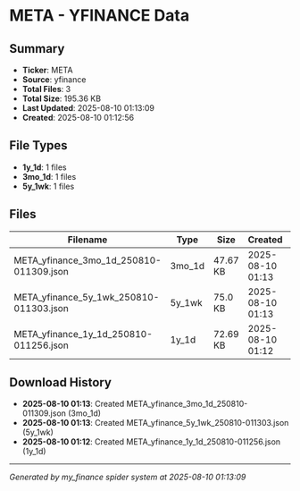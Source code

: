 # META - YFINANCE Data

## Summary
- **Ticker**: META
- **Source**: yfinance
- **Total Files**: 3
- **Total Size**: 195.36 KB
- **Last Updated**: 2025-08-10 01:13:09
- **Created**: 2025-08-10 01:12:56

## File Types
- **1y_1d**: 1 files
- **3mo_1d**: 1 files
- **5y_1wk**: 1 files

## Files

| Filename | Type | Size | Created | MD5 Hash |
|----------|------|------|---------|----------|
| META_yfinance_3mo_1d_250810-011309.json | 3mo_1d | 47.67 KB | 2025-08-10 01:13 | `1f73147b...` |
| META_yfinance_5y_1wk_250810-011303.json | 5y_1wk | 75.0 KB | 2025-08-10 01:13 | `204060bd...` |
| META_yfinance_1y_1d_250810-011256.json | 1y_1d | 72.69 KB | 2025-08-10 01:12 | `52b6eff0...` |

## Download History

- **2025-08-10 01:13**: Created META_yfinance_3mo_1d_250810-011309.json (3mo_1d)
- **2025-08-10 01:13**: Created META_yfinance_5y_1wk_250810-011303.json (5y_1wk)
- **2025-08-10 01:12**: Created META_yfinance_1y_1d_250810-011256.json (1y_1d)

---
*Generated by my_finance spider system at 2025-08-10 01:13:09*
